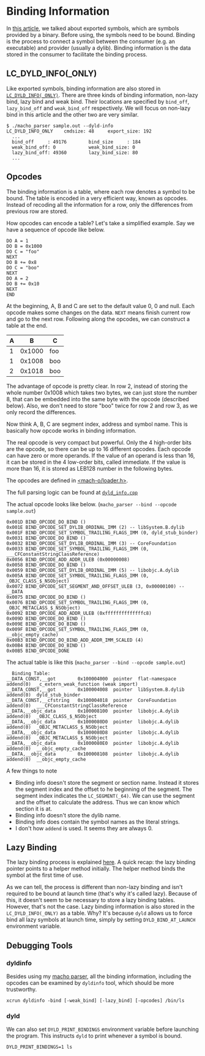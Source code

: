 # Binding Information
In [this article](../exported_symbol/README.md), we talked about exported symbols, which are symbols provided by a binary. Before using, the symbols need to be bound. Binding is the process to connect a symbol between the consumer (e.g. an executable) and provider (usually a dylib). Binding information is the data stored in the consumer to facilitate the binding process.

## LC_DYLD_INFO(_ONLY)
Like exported symbols, binding information are also stored in [`LC_DYLD_INFO(_ONLY)`](../macho_parser/docs/LC_DYLD_INFO.md). There are three kinds of binding information, non-lazy bind, lazy bind and weak bind. Their locations are specified by `bind_off`, `lazy_bind_off` and `weak_bind_off` respectively. We will focus on non-lazy bind in this article and the other two are very similar.
```
$ ./macho_parser sample.out --dyld-info
LC_DYLD_INFO_ONLY    cmdsize: 48     export_size: 192
  ...
  bind_off     : 49176        bind_size     : 184
  weak_bind_off: 0            weak_bind_size: 0
  lazy_bind_off: 49360        lazy_bind_size: 80
  ...
```

## Opcodes
The binding information is a table, where each row denotes a symbol to be bound. The table is encoded in a very efficient way, known as opcodes. Instead of recoding all the information for a row, only the differences from previous row are stored.

How opcodes can encode a table? Let's take a simplified example. Say we have a sequence of opcode like below.

```
DO A = 1
DO B = 0x1000
DO C = "foo"
NEXT
DO B += 0x8
DO C = "boo"
NEXT
DO A = 2
DO B += 0x10
NEXT
END
```

At the beginning, A, B and C are set to the default value 0, 0 and null. Each opcode makes some changes on the data. `NEXT` means finish current row and go to the next row. Following along the opcodes, we can construct a table at the end.

|A|B|C|
|-|-|-|
|1|0x1000|foo|
|1|0x1008|boo|
|2|0x1018|boo|

The advantage of opcode is pretty clear. In row 2, instead of storing the whole number 0x1008 which takes two bytes, we can just store the number 8, that can be embedded into the same byte with the opcode (described below). Also, we don't need to store "boo" twice for row 2 and row 3, as we only record the differences.

Now think A, B, C are segment index, address and symbol name. This is basically how opcode works in binding information.

The real opcode is very compact but powerful. Only the 4 high-order bits are the opcode, so there can be up to 16 different opcodes. Each opcode can have zero or more operands. If the value of an operand is less than 16, it can be stored in the 4 low-order bits, called immediate. If the value is more than 16, it is stored as LEB128 number in the following bytes.

The opcodes are defined in [<mach-o/loader.h>](https://github.com/qyang-nj/llios/blob/e9f09d171b3845a04b081957d43d8f3b1a4917b6/apple_open_source/xnu/EXTERNAL_HEADERS/mach-o/loader.h#L1423-L1455).


The full parsing logic can be found at [`dyld_info.cpp`](`https://github.com/qyang-nj/llios/blob/main/macho_parser/sources/dyld_info.cpp`)

The actual opcode looks like below. (`macho_parser --bind --opcode sample.out`)
```
0x001D BIND_OPCODE_DO_BIND ()
0x001E BIND_OPCODE_SET_DYLIB_ORDINAL_IMM (2) -- libSystem.B.dylib
0x001F BIND_OPCODE_SET_SYMBOL_TRAILING_FLAGS_IMM (0, dyld_stub_binder)
0x0031 BIND_OPCODE_DO_BIND ()
0x0032 BIND_OPCODE_SET_DYLIB_ORDINAL_IMM (3) -- CoreFoundation
0x0033 BIND_OPCODE_SET_SYMBOL_TRAILING_FLAGS_IMM (0, ___CFConstantStringClassReference)
0x0056 BIND_OPCODE_ADD_ADDR_ULEB (0x00000008)
0x0058 BIND_OPCODE_DO_BIND ()
0x0059 BIND_OPCODE_SET_DYLIB_ORDINAL_IMM (5) -- libobjc.A.dylib
0x005A BIND_OPCODE_SET_SYMBOL_TRAILING_FLAGS_IMM (0, _OBJC_CLASS_$_NSObject)
0x0072 BIND_OPCODE_SET_SEGMENT_AND_OFFSET_ULEB (3, 0x00000100) -- __DATA
0x0075 BIND_OPCODE_DO_BIND ()
0x0076 BIND_OPCODE_SET_SYMBOL_TRAILING_FLAGS_IMM (0, _OBJC_METACLASS_$_NSObject)
0x0092 BIND_OPCODE_ADD_ADDR_ULEB (0xffffffffffffffc8)
0x009D BIND_OPCODE_DO_BIND ()
0x009E BIND_OPCODE_DO_BIND ()
0x009F BIND_OPCODE_SET_SYMBOL_TRAILING_FLAGS_IMM (0, __objc_empty_cache)
0x00B3 BIND_OPCODE_DO_BIND_ADD_ADDR_IMM_SCALED (4)
0x00B4 BIND_OPCODE_DO_BIND ()
0x00B5 BIND_OPCODE_DONE
```

The actual table is like this (`macho_parser --bind --opcode sample.out`)
```
  Binding Table:
__DATA_CONST,__got        0x100004000  pointer  flat-namespace        addend(0)  _c_extern_weak_function (weak import)
__DATA_CONST,__got        0x100004008  pointer  libSystem.B.dylib     addend(0)  dyld_stub_binder
__DATA_CONST,__cfstring   0x100004018  pointer  CoreFoundation        addend(0)  ___CFConstantStringClassReference
__DATA,__objc_data        0x100008100  pointer  libobjc.A.dylib       addend(0)  _OBJC_CLASS_$_NSObject
__DATA,__objc_data        0x1000080D0  pointer  libobjc.A.dylib       addend(0)  _OBJC_METACLASS_$_NSObject
__DATA,__objc_data        0x1000080D8  pointer  libobjc.A.dylib       addend(0)  _OBJC_METACLASS_$_NSObject
__DATA,__objc_data        0x1000080E0  pointer  libobjc.A.dylib       addend(0)  __objc_empty_cache
__DATA,__objc_data        0x100008108  pointer  libobjc.A.dylib       addend(0)  __objc_empty_cache
```

A few things to note
* Binding info doesn't store the segment or section name. Instead it stores the segment index and the offset to he beginning of the segment. The segment index indicates the `LC_SEGMENT(_64)`. We can use the segment and the offset to calculate the address. Thus we can know which section it is at.
* Binding info doesn't store the dylib name.
* Binding info does contain the symbol names as the literal strings.
* I don't how `addend` is used. It seems they are always 0.


## Lazy Binding
The lazy binding process is explained [here](../dynamic_linking/README.md#lazy-binding). A quick recap: the lazy binding pointer points to a helper method initially. The helper method binds the symbol at the first time of use.

As we can tell, the process is different than non-lazy binding and isn't required to be bound at launch time (that's why it's called lazy). Because of this, it doesn't seem to be necessary to store a lazy binding tables. However, that's not the case. Lazy binding information is also stored in the `LC_DYLD_INFO(_ONLY)` as a table. Why? It's because `dyld` allows us to force bind all lazy symbols at launch time, simply by setting `DYLD_BIND_AT_LAUNCH` environment variable.


## Debugging Tools
### dyldinfo
Besides using my [macho parser](../macho_parser), all the binding information, including the opcodes can be examined by `dyldinfo` tool, which should be more trustworthy.
```
xcrun dyldinfo -bind [-weak_bind] [-lazy_bind] [-opcodes] /bin/ls
```

### dyld
We can also set `DYLD_PRINT_BINDINGS` environment variable before launching the program. This instructs `dyld` to print whenever a symbol is bound.
```
DYLD_PRINT_BINDINGS=1 ls
```

